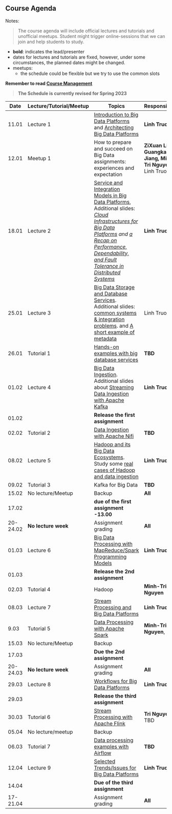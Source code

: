 ## Course Agenda

Notes:
> The course agenda will include official lectures and tutorials and unofficial meetups. Student might trigger online-sessions that we can join and help students to study.
- **bold**: indicates the lead/presenter
- dates for lectures and tutorials are fixed, however, under some circumstances,  the planned dates might be changed.
- meetups:
  - the schedule could be flexible but we try to use the common slots

**Remember to read [Course Management](lecturenotes/pdfs/module0-lecture0-coursemanagement.pdf)**


>**The Schedule is currently revised for Spring 2023**

Date    | Lecture/Tutorial/Meetup  | Topics | Responsibles
--------|--------------|-------|---------
11.01   |Lecture 1  | [Introduction to Big Data Platforms](lecturenotes/pdfs/module1-lecture1-1-intro-v0.3.1.pdf) and [Architecting Big Data Platforms](lecturenotes/pdfs/module1-lecture1-2-architectingbigplatforms-v0.3.pdf) | **Linh Truong**
12.01  |Meetup 1 | How to prepare and succeed on Big Data assignments: experiences and expectation| **ZiXuan Liu, Guangkai Jiang, Minh-Tri Nguyen**, Linh Truong
18.01  |Lecture 2  | [Service and Integration Models in Big Data Platforms](lecturenotes/pdfs/module1-lecture2-0-integrationbdp-v0.3.pdf), Additional slides: *[Cloud Infrastructures for Big Data Platforms](lecturenotes/pdfs/module1-cloudinfrastructuresandservices-v0.3.pdf) and [a Recap on Performance, Dependability, and Fault Tolerance in Distributed Systems](lecturenotes/pdfs/performance-dependability-refresh_Truong.pdf)*| **Linh Truong**
25.01  |Lecture 3  | [Big Data Storage and Database Services](lecturenotes/pdfs/module2-lecture3-bigdatastoragedatabase-v0.3.pdf). Additional slides: [common systems & integration problems](lecturenotes/pdfs/module2-lecture3-bigdatastoragedatabase-addition-v0.3.pdf). and [A short example of metadata](https://aalto.cloud.panopto.eu/Panopto/Pages/Viewer.aspx?id=e54ba118-53c1-4097-9b12-acc2013ddb4f)| Linh Truong
26.01  |Tutorial 1 | [Hands-on examples with big database services](https://version.aalto.fi/gitlab/bigdataplatforms/cs-e4640/-/tree/master/tutorials/consistency)|  **TBD**
01.02   |Lecture 4 | [Big Data Ingestion](lecturenotes/pdfs/module2-lecture4-ingestionandtransformation-v0.3.pdf). Additional slides about [Streaming Data Ingestion with Apache Kafka](lecturenotes/pdfs/module2-lecture4-apachekafka.pdf)  | **Linh Truong**
01.02  |   | **Release the first assignment**
02.02  | Tutorial 2  | [Data Ingestion with Apache Nifi](https://version.aalto.fi/gitlab/bigdataplatforms/cs-e4640/-/tree/master/tutorials/nifi)| **TBD**
08.02  |Lecture 5 | [Hadoop and its Big Data Ecosystems](lecturenotes/pdfs/module3-lecture5-hadoop-v0.3.pdf). Study some [real cases of Hadoop and data ingestion](lecturenotes/pdfs/module3-hadoop-ingestion-casestudies-v0.3.pdf)| **Linh Truong**
09.02  |Tutorial 3 | Kafka for Big Data| **TBD**
15.02  | No lecture/Meetup | Backup| **All**
17.02  |   |  **due of the first assignment -13.00**
20-24.02  |  **No lecture week** | Assignment grading| **All**
01.03  |Lecture 6  | [Big Data Processing with MapReduce/Spark Programming Models](lecturenotes/pdfs/module3-lecture6-dataprocessing-mapreducespark-v0.3.pdf) | **Linh Truong**
01.03  |   | **Release the 2nd assignment**
02.03  | Tutorial 4 |Hadoop | **Minh-Tri Nguyen**
08.03  |Lecture 7 | [Stream Processing and Big Data Platforms](lecturenotes/pdfs/module3-lecture7-dataprocessing-streaming-v0.3.pdf)| **Linh Truong**
9.03  |Tutorial 5 | [Data Processing with Apache Spark](tutorials/spark/README.md)  | **Minh-Tri Nguyen**, TBD
15.03  |No lecture/Meetup|Backup | 
17.03  |   | **Due the 2nd assignment**  |   |
|20-24.03   | **No lecture week**  | Assignment grading  | **All**  |
29.03  |Lecture 8 | [Workflows for Big Data Platforms](lecturenotes/pdfs/module3-lecture8-workflows-v0.3.pdf) | **Linh Truong**
29.03  |   | **Release the third assignment**
30.03  |Tutorial 6| [Stream Processing with Apache Flink](tutorials/streamingwithflink/README.md) | **Tri Nguyen**, TBD
05.04  |  No lecture/meetup | Backup  |   |   |
06.03  |Tutorial 7| [Data processing examples with Airflow](https://version.aalto.fi/gitlab/bigdataplatforms/cs-e4640/-/tree/master/tutorials/airflow/)| **TBD**
12.04  |Lecture 9 | [Selected Trends/Issues for Big Data Platforms](lecturenotes/pdfs/module4-lecture9-trend2022-v0.1.pdf) | **Linh Truong**
14.04  | | **Due of the third assignment**
17-21.04  |   | Assignment grading| **All**
